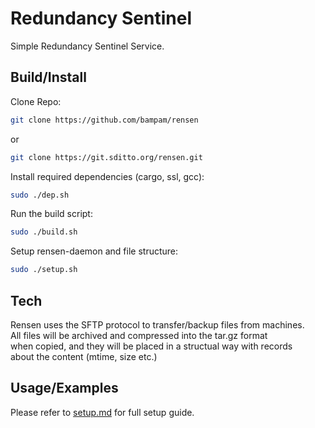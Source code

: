 # Redundancy Sentinel

Simple Redundancy Sentinel Service.

## Build/Install

Clone Repo:
```bash
git clone https://github.com/bampam/rensen
```
or
```bash
git clone https://git.sditto.org/rensen.git
```

Install required dependencies (cargo, ssl, gcc):     
```bash 
sudo ./dep.sh
```

Run the build script:     
```bash
sudo ./build.sh
```

Setup rensen-daemon and file structure:
```bash
sudo ./setup.sh
```

## Tech

Rensen uses the SFTP protocol to transfer/backup files from machines.    
All files will be archived and compressed into the tar.gz format  
when copied, and they will be placed in a structual way with records   
about the content (mtime, size etc.)

## Usage/Examples

Please refer to [setup.md](https://github.com/bampam/rensen/blob/main/docs/setup.md) for full setup guide.


